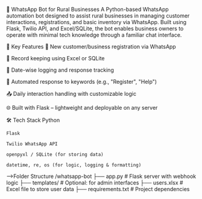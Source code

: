 🤖 WhatsApp Bot for Rural Businesses
    A Python-based WhatsApp automation bot designed to assist rural businesses in managing customer interactions, registrations, and basic inventory via WhatsApp. 
    Built using Flask, Twilio API, and Excel/SQLite, the bot enables business owners to operate with minimal tech knowledge through a familiar chat interface.

🌟 Key Features
📝 New customer/business registration via WhatsApp

📄 Record keeping using Excel or SQLite

📆 Date-wise logging and response tracking

🧾 Automated response to keywords (e.g., "Register", "Help")

📤 Daily interaction handling with customizable logic

🌐 Built with Flask – lightweight and deployable on any server

🛠️ Tech Stack
    Python

    Flask

    Twilio WhatsApp API

    openpyxl / SQLite (for storing data)

    datetime, re, os (for logic, logging & formatting)
    
-->Folder Structure
/whatsapp-bot
├── app.py                # Flask server with webhook logic
├── templates/            # Optional: for admin interfaces
├── users.xlsx            # Excel file to store user data
├── requirements.txt      # Project dependencies
